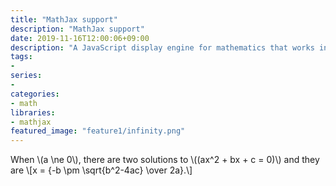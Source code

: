 ```yaml
---
title: "MathJax support"
description: "MathJax support"
date: 2019-11-16T12:00:06+09:00
description: "A JavaScript display engine for mathematics that works in all browsers.No more setup for readers. It just works."
tags:
- 
series:
-
categories:
- math
libraries:
- mathjax
featured_image: "feature1/infinity.png"
---
```


When \\(a \ne 0\\), there are two solutions to \\(\(ax^2 + bx + c = 0\)\\) and they are
\\[x = {-b \pm \sqrt{b^2-4ac} \over 2a}.\\]